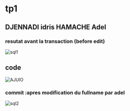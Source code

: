 # tp1
## DJENNADI idris HAMACHE Adel

### resutat avant la transaction (before edit)

![sql1](https://user-images.githubusercontent.com/74858814/100381009-4df23780-3018-11eb-9695-f2a78dfad4a5.PNG)

## code

![AJUIO](https://user-images.githubusercontent.com/74858814/100381338-16d05600-3019-11eb-885a-30d9593206e2.PNG)

### commit :apres modification du fullname par adel

![sql2](https://user-images.githubusercontent.com/74858814/100381222-d53fab00-3018-11eb-8fd5-8d22b586aa6c.PNG)

